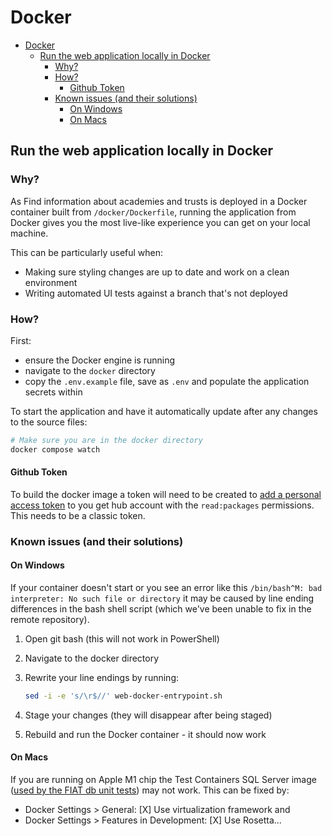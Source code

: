# Docker

- [Docker](#docker)
  - [Run the web application locally in Docker](#run-the-web-application-locally-in-docker)
    - [Why?](#why)
    - [How?](#how)
      - [Github Token](#github-token)
    - [Known issues (and their solutions)](#known-issues-and-their-solutions)
      - [On Windows](#on-windows)
      - [On Macs](#on-macs)

## Run the web application locally in Docker

### Why?

As Find information about academies and trusts is deployed in a Docker container built from `/docker/Dockerfile`, running the application from Docker gives you the most live-like experience you can get on your local machine.

This can be particularly useful when:

- Making sure styling changes are up to date and work on a clean environment
- Writing automated UI tests against a branch that's not deployed

### How?

First:

- ensure the Docker engine is running
- navigate to the `docker` directory
- copy the `.env.example` file, save as `.env` and populate the application secrets within

To start the application and have it automatically update after any changes to the source files:

```bash
# Make sure you are in the docker directory
docker compose watch
```

#### Github Token

To build the docker image a token will need to be created to [add a personal access token](https://docs.github.com/en/authentication/keeping-your-account-and-data-secure/managing-your-personal-access-tokens#creating-a-personal-access-token-classic) to you get hub account with the `read:packages` permissions. This needs to be a classic token.

### Known issues (and their solutions)

#### On Windows

If your container doesn't start or you see an error like this `/bin/bash^M: bad interpreter: No such file or directory` it may be caused by line ending differences in the bash shell script (which we've been unable to fix in the remote repository).

1. Open git bash (this will not work in PowerShell)
2. Navigate to the docker directory
3. Rewrite your line endings by running:

   ```bash
   sed -i -e 's/\r$//' web-docker-entrypoint.sh
   ```

4. Stage your changes (they will disappear after being staged)
5. Rebuild and run the Docker container - it should now work

#### On Macs

If you are running on Apple M1 chip the Test Containers SQL Server image ([used by the FIAT db unit tests][adr-15]) may not work. This can be fixed by:

- Docker Settings > General: [X] Use virtualization framework and
- Docker Settings > Features in Development: [X] Use Rosetta...

[adr-15]: adrs\0015-use-test-containers-to-unit-test-fiat-database.md
